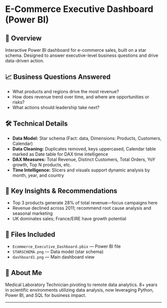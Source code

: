 # E-Commerce Executive Dashboard (Power BI)

## 🚀 Overview
Interactive Power BI dashboard for e-commerce sales, built on a star schema. Designed to answer executive-level business questions and drive data-driven action.

## 📈 Business Questions Answered
- What products and regions drive the most revenue?
- How does revenue trend over time, and where are opportunities or risks?
- What actions should leadership take next?

## 🛠️ Technical Details
- **Data Model:** Star schema (Fact: data, Dimensions: Products, Customers, Calendar)
- **Data Cleaning:** Duplicates removed, keys uppercased, Calendar table marked as Date table for DAX time intelligence
- **DAX Measures:** Total Revenue, Distinct Customers, Total Orders, YoY growth, Top N products, etc.
- **Time Intelligence:** Slicers and visuals support dynamic analysis by month, year, and country

## 📝 Key Insights & Recommendations
- Top 3 products generate 28% of total revenue—focus campaigns here
- Revenue declined across 2011; recommend root cause analysis and seasonal marketing
- UK dominates sales; France/EIRE have growth potential

## 📂 Files Included
- `Ecommerce_Executive_Dashboard.pbix` — Power BI file
- `STARSCHEMA.png` — Data model (star schema)
- `dashboard1.png` — Main dashboard view

## 👤 About Me
Medical Laboratory Technician pivoting to remote data analytics. 8+ years in scientific environments utilizing data analysis, now leveraging Python, Power BI, and SQL for business impact.

---
